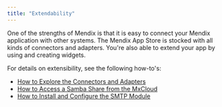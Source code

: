 ```yaml
---
title: "Extendability"
---
```


One of the strengths of Mendix is that it is easy to connect your Mendix application with other systems. The Mendix App Store is stocked with all kinds of connectors and adapters. You're also able to extend your app by using and creating widgets.

For details on extensibility, see the following how-to's:

* [How to Explore the Connectors and Adapters](explore-the-connectors-and-adapters)
* [How to Access a Samba Share from the MxCloud](access-a-samba-share-from-the-mxcloud)
* [How to Install and Configure the SMTP Module](install-and-configure-the-smtp-module)
